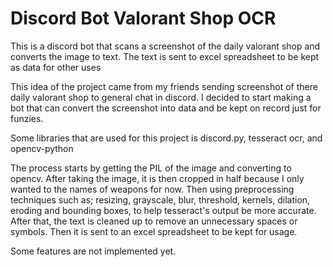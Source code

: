 # Discord Bot Valorant Shop OCR

This is a discord bot that scans a screenshot of the daily valorant shop and 
converts the image to text. The text is sent to excel spreadsheet to be kept 
as data for other uses

This idea of the project came from my friends sending screenshot of there
daily valorant shop to general chat in discord. I decided to start making a bot that
can convert the screenshot into data and be kept on record just for funzies.

Some libraries that are used for this project is discord.py, tesseract ocr, 
and opencv-python

The process starts by getting the PIL of the image and converting to opencv. After
taking the image, it is then cropped in half because I only wanted to the names of weapons
for now. Then using preprocessing techniques such as; resizing, grayscale, blur, threshold, 
kernels, dilation, eroding and bounding boxes, to help tesseract's output be more accurate.
After that, the text is cleaned up to remove an unnecessary spaces or symbols. Then it is sent
to an excel spreadsheet to be kept for usage. 

Some features are not implemented yet. 

